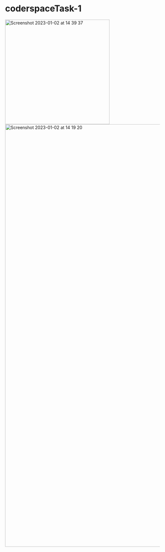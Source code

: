 # coderspaceTask-1
<img width="340" alt="Screenshot 2023-01-02 at 14 39 37" src="https://user-images.githubusercontent.com/81765398/210239302-c325a34a-2145-4cec-9ea6-d4d8a8d43c1a.png">
<img width="1373" alt="Screenshot 2023-01-02 at 14 19 20" src="https://user-images.githubusercontent.com/81765398/210239305-bc26e711-4af4-44b8-a638-7d11ab8f1c3f.png">
